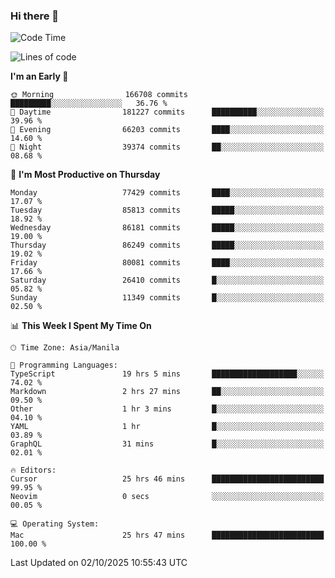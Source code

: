 ### Hi there 👋

<!--START_SECTION:waka-->
![Code Time](http://img.shields.io/badge/Code%20Time-6%2C332%20hrs%2037%20mins-blue)

![Lines of code](https://img.shields.io/badge/From%20Hello%20World%20I%27ve%20Written-149.5%20million%20lines%20of%20code-blue)

**I'm an Early 🐤** 

```text
🌞 Morning                166708 commits      █████████░░░░░░░░░░░░░░░░   36.76 % 
🌆 Daytime                181227 commits      ██████████░░░░░░░░░░░░░░░   39.96 % 
🌃 Evening                66203 commits       ████░░░░░░░░░░░░░░░░░░░░░   14.60 % 
🌙 Night                  39374 commits       ██░░░░░░░░░░░░░░░░░░░░░░░   08.68 % 
```
📅 **I'm Most Productive on Thursday** 

```text
Monday                   77429 commits       ████░░░░░░░░░░░░░░░░░░░░░   17.07 % 
Tuesday                  85813 commits       █████░░░░░░░░░░░░░░░░░░░░   18.92 % 
Wednesday                86181 commits       █████░░░░░░░░░░░░░░░░░░░░   19.00 % 
Thursday                 86249 commits       █████░░░░░░░░░░░░░░░░░░░░   19.02 % 
Friday                   80081 commits       ████░░░░░░░░░░░░░░░░░░░░░   17.66 % 
Saturday                 26410 commits       █░░░░░░░░░░░░░░░░░░░░░░░░   05.82 % 
Sunday                   11349 commits       █░░░░░░░░░░░░░░░░░░░░░░░░   02.50 % 
```


📊 **This Week I Spent My Time On** 

```text
🕑︎ Time Zone: Asia/Manila

💬 Programming Languages: 
TypeScript               19 hrs 5 mins       ███████████████████░░░░░░   74.02 % 
Markdown                 2 hrs 27 mins       ██░░░░░░░░░░░░░░░░░░░░░░░   09.50 % 
Other                    1 hr 3 mins         █░░░░░░░░░░░░░░░░░░░░░░░░   04.10 % 
YAML                     1 hr                █░░░░░░░░░░░░░░░░░░░░░░░░   03.89 % 
GraphQL                  31 mins             █░░░░░░░░░░░░░░░░░░░░░░░░   02.01 % 

🔥 Editors: 
Cursor                   25 hrs 46 mins      █████████████████████████   99.95 % 
Neovim                   0 secs              ░░░░░░░░░░░░░░░░░░░░░░░░░   00.05 % 

💻 Operating System: 
Mac                      25 hrs 47 mins      █████████████████████████   100.00 % 
```


 Last Updated on 02/10/2025 10:55:43 UTC
<!--END_SECTION:waka-->


<!--
**rad182/rad182** is a ✨ _special_ ✨ repository because its `README.md` (this file) appears on your GitHub profile.

Here are some ideas to get you started:

- 🔭 I’m currently working on ...
- 🌱 I’m currently learning ...
- 👯 I’m looking to collaborate on ...
- 🤔 I’m looking for help with ...
- 💬 Ask me about ...
- 📫 How to reach me: ...
- 😄 Pronouns: ...
- ⚡ Fun fact: ...
-->

